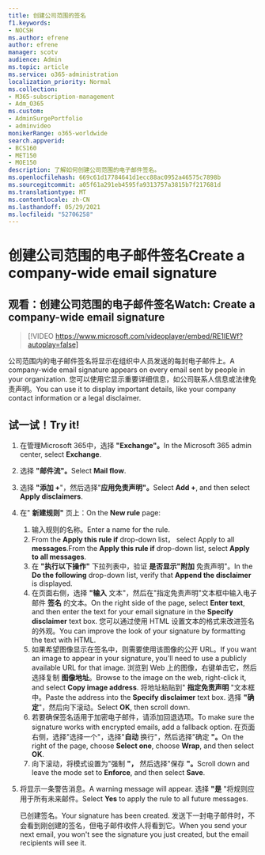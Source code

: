 ```yaml
---
title: 创建公司范围的签名
f1.keywords:
- NOCSH
ms.author: efrene
author: efrene
manager: scotv
audience: Admin
ms.topic: article
ms.service: o365-administration
localization_priority: Normal
ms.collection:
- M365-subscription-management
- Adm_O365
ms.custom:
- AdminSurgePortfolio
- adminvideo
monikerRange: o365-worldwide
search.appverid:
- BCS160
- MET150
- MOE150
description: 了解如何创建公司范围的电子邮件签名。
ms.openlocfilehash: 669c61d17784641d1ecc88ac0952a46575c7898b
ms.sourcegitcommit: a05f61a291eb4595fa9313757a3815b7f217681d
ms.translationtype: MT
ms.contentlocale: zh-CN
ms.lasthandoff: 05/29/2021
ms.locfileid: "52706258"
---
```

# <a name="create-a-company-wide-email-signature"></a><span data-ttu-id="acd94-103">创建公司范围的电子邮件签名</span><span class="sxs-lookup"><span data-stu-id="acd94-103">Create a company-wide email signature</span></span>

## <a name="watch-create-a-company-wide-email-signature"></a><span data-ttu-id="acd94-104">观看：创建公司范围的电子邮件签名</span><span class="sxs-lookup"><span data-stu-id="acd94-104">Watch: Create a company-wide email signature</span></span>

> [!VIDEO https://www.microsoft.com/videoplayer/embed/RE1IEWf?autoplay=false]

<span data-ttu-id="acd94-105">公司范围内的电子邮件签名将显示在组织中人员发送的每封电子邮件上。</span><span class="sxs-lookup"><span data-stu-id="acd94-105">A company-wide email signature appears on every email sent by people in your organization.</span></span> <span data-ttu-id="acd94-106">您可以使用它显示重要详细信息，如公司联系人信息或法律免责声明。</span><span class="sxs-lookup"><span data-stu-id="acd94-106">You can use it to display important details, like your company contact information or a legal disclaimer.</span></span> 

## <a name="try-it"></a><span data-ttu-id="acd94-107">试一试！</span><span class="sxs-lookup"><span data-stu-id="acd94-107">Try it!</span></span>

1. <span data-ttu-id="acd94-108">在管理Microsoft 365中，选择 **"Exchange"。**</span><span class="sxs-lookup"><span data-stu-id="acd94-108">In the Microsoft 365 admin center, select **Exchange**.</span></span>
1. <span data-ttu-id="acd94-109">选择 **"邮件流"。**</span><span class="sxs-lookup"><span data-stu-id="acd94-109">Select **Mail flow**.</span></span>
1. <span data-ttu-id="acd94-110">选择 **"添加 +**"，然后选择"**应用免责声明"。**</span><span class="sxs-lookup"><span data-stu-id="acd94-110">Select **Add +**, and then select **Apply disclaimers**.</span></span>
1. <span data-ttu-id="acd94-111">在" **新建规则"** 页上：</span><span class="sxs-lookup"><span data-stu-id="acd94-111">On the **New rule** page:</span></span>
    1. <span data-ttu-id="acd94-112">输入规则的名称。</span><span class="sxs-lookup"><span data-stu-id="acd94-112">Enter a name for the rule.</span></span>
    1. <span data-ttu-id="acd94-113">From the **Apply this rule if** drop-down list， select Apply to all **messages**.</span><span class="sxs-lookup"><span data-stu-id="acd94-113">From the **Apply this rule if** drop-down list, select **Apply to all messages**.</span></span>
    1. <span data-ttu-id="acd94-114">在 **"执行以下操作"** 下拉列表中，验证 **是否显示"附加** 免责声明"。</span><span class="sxs-lookup"><span data-stu-id="acd94-114">In the **Do the following** drop-down list, verify that **Append the disclaimer** is displayed.</span></span>
    1. <span data-ttu-id="acd94-115">在页面右侧，选择 **"输入** 文本"，然后在"指定免责声明"文本框中输入电子邮件 **签名** 的文本。</span><span class="sxs-lookup"><span data-stu-id="acd94-115">On the right side of the page, select **Enter text**, and then enter the text for your email signature in the **Specify disclaimer** text box.</span></span> <span data-ttu-id="acd94-116">您可以通过使用 HTML 设置文本的格式来改进签名的外观。</span><span class="sxs-lookup"><span data-stu-id="acd94-116">You can improve the look of your signature by formatting the text with HTML.</span></span>
    1. <span data-ttu-id="acd94-117">如果希望图像显示在签名中，则需要使用该图像的公开 URL。</span><span class="sxs-lookup"><span data-stu-id="acd94-117">If you want an image to appear in your signature, you'll need to use a publicly available URL for that image.</span></span> <span data-ttu-id="acd94-118">浏览到 Web 上的图像，右键单击它，然后选择复制 **图像地址**。</span><span class="sxs-lookup"><span data-stu-id="acd94-118">Browse to the image on the web, right-click it, and select **Copy image address**.</span></span> <span data-ttu-id="acd94-119">将地址粘贴到" **指定免责声明** "文本框中。</span><span class="sxs-lookup"><span data-stu-id="acd94-119">Paste the address into the **Specify disclaimer** text box.</span></span> <span data-ttu-id="acd94-120">选择 **"确定**"，然后向下滚动。</span><span class="sxs-lookup"><span data-stu-id="acd94-120">Select **OK**, then scroll down.</span></span>
    1. <span data-ttu-id="acd94-121">若要确保签名适用于加密电子邮件，请添加回退选项。</span><span class="sxs-lookup"><span data-stu-id="acd94-121">To make sure the signature works with encrypted emails, add a fallback option.</span></span> <span data-ttu-id="acd94-122">在页面右侧，选择"选择一个"，选择"**自动** 换行"，然后选择"确定 **"。**</span><span class="sxs-lookup"><span data-stu-id="acd94-122">On the right of the page, choose **Select one**, choose **Wrap**, and then select **OK**.</span></span>
    1. <span data-ttu-id="acd94-123">向下滚动，将模式设置为"强制 **"，** 然后选择"保存 **"。**</span><span class="sxs-lookup"><span data-stu-id="acd94-123">Scroll down and leave the mode set to **Enforce**, and then select **Save**.</span></span>
1. <span data-ttu-id="acd94-124">将显示一条警告消息。</span><span class="sxs-lookup"><span data-stu-id="acd94-124">A warning message will appear.</span></span> <span data-ttu-id="acd94-125">选择 **"是** "将规则应用于所有未来邮件。</span><span class="sxs-lookup"><span data-stu-id="acd94-125">Select **Yes** to apply the rule to all future messages.</span></span>

    <span data-ttu-id="acd94-126">已创建签名。</span><span class="sxs-lookup"><span data-stu-id="acd94-126">Your signature has been created.</span></span> <span data-ttu-id="acd94-127">发送下一封电子邮件时，不会看到刚创建的签名，但电子邮件收件人将看到它。</span><span class="sxs-lookup"><span data-stu-id="acd94-127">When you send your next email, you won't see the signature you just created, but the email recipients will see it.</span></span>